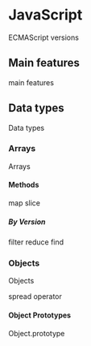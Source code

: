 # JavaScript

ECMAScript versions

## Main features

main features

## Data types

Data types

### Arrays

Arrays

#### Methods

map
slice

##### By Version

filter
reduce
find

### Objects

Objects

spread operator

#### Object Prototypes

Object.prototype

